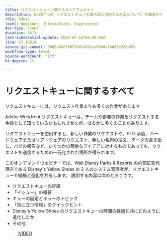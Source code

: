 ```yaml
---
title: リクエストキューに関するすべてウェビナー
description: Workfront リクエストキューを最大限に活用する方法について、同業者から説明します。 オンデマンドウェビナーで、ディズニーのイエローシューズの様々な用途やベストプラクティスをご覧ください。
role: Admin
level: Beginner, Intermediate, Experienced
doc-type: Event
duration: 3611
last-substantial-update: 2024-07-16T00:00:00Z
jira: KT-15814
source-git-commit: 3685a942f3027d41a891ce8830afb085e328a97c
workflow-type: tm+mt
source-wordcount: '177'
ht-degree: 1%

---
```



# リクエストキューに関するすべて

リクエストキューには、リクエスト作業よりも多くの作業があります

Adobe Workfront リクエストキューは、チームや部署の作業をリクエストする手段として知っているかもしれませんが、はるかに多くのことがあります。

リクエストキューを使用すると、新しい作業のリクエストや、PTO 承認、ハードウェアまたはソフトウェアのリクエスト、新しい名刺の注文、データの書き出し、バグの報告など、いくつかの簡単なアイデアに対するものであっても、リクエストを送信するための一元化された場所が得られます。

このオンデマンドウェビナーでは、Walt Disney Parks &amp; Resorts の内部広告代理店である Disney&#39;s Yellow Shoes の 2 人のシステム管理者が、リクエストキューで経験と進化を共有します。 説明する内容は次のとおりです。

* リクエストキューの詳細
* 「イシュー」の概要
* キューの設定とキューのトピック
* 「役に立つ情報」のクイックヒント
* Disney&#39;s Yellow Shoes のリクエストキューは時間の経過と共にどのように進化したか
* その他

>[!VIDEO](https://video.tv.adobe.com/v/3431008/?learn=on)
